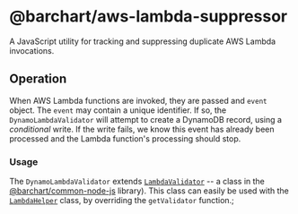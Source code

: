 # @barchart/aws-lambda-suppressor

A JavaScript utility for tracking and suppressing duplicate AWS Lambda invocations.

## Operation

When AWS Lambda functions are invoked, they are passed and `event` object. The ```event``` may contain a unique identifier. If so, the ```DynamoLambdaValidator``` will attempt to create a DynamoDB record, using a _conditional_ write. If the write fails, we know this event has already been processed and the Lambda function's processing should stop.

### Usage

The ```DynamoLambdaValidator``` extends [```LambdaValidator```](https://github.com/barchart/barchart-common-node-js/blob/master/aws/lambda/LambdaValidator.js) -- a class in the [@barchart/common-node-js](https://github.com/barchart/common-node-js) library). This class can easily be used with the [```LambdaHelper```](https://github.com/barchart/common-node-js/blob/master/aws/lambda/LambdaHelper.js) class, by overriding the ```getValidator``` function.;

